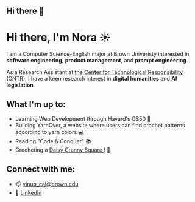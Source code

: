## Hi there 👋

<!--
**ncai25/ncai25** is a ✨ _special_ ✨ repository because its `README.md` (this file) appears on your GitHub profile.

Here are some ideas to get you started:

- 🔭 I’m currently working on ...
- 🌱 I’m currently learning ...
- 👯 I’m looking to collaborate on ...
- 🤔 I’m looking for help with ...
- 💬 Ask me about ...
- 📫 How to reach me: ...
- 😄 Pronouns: ...
- ⚡ Fun fact: ...
-->

# Hi there, I'm Nora :sunny:

I am a Computer Science-English major at Brown Univeristy interested in **software engineering**, **product management**, and **prompt engineering**.

As a Research Assistant at [the Center for Technological Responsibility]([https://pitne.org/members/brown-university/](https://cntr.brown.edu/)) (CNTR), I have a keen research interest in **digital humanities** and **AI legislation**.

## What I'm up to:
- Learning Web Development through Havard's CS50 :book: 
- Building YarnOver, a website where users can find crochet patterns according to yarn colors :computer:
- Reading "Code & Conquer" :books:
- Crocheting a <a href="https://youtu.be/WnjiCtlHXi0"> Daisy Granny Square </a>! 🧶 

## Connect with me:
- :mailbox: yinuo_cai@brown.edu
- :paperclip: <a href="https://www.linkedin.com/in/nora-y-cai/"> LinkedIn </a>
